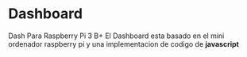 # Dashboard
Dash Para Raspberry Pi 3 B+
El Dashboard esta basado en el mini ordenador raspberry pi y una implementacion de codigo de <strong>javascript</strong>
